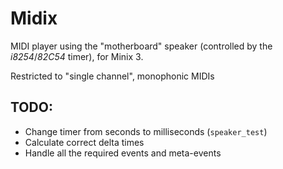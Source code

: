Midix
=====

MIDI player using the "motherboard" speaker (controlled by the *i8254*/*82C54* timer), for Minix 3.

Restricted to "single channel", monophonic MIDIs


TODO:
-----

- Change timer from seconds to milliseconds (`speaker_test`)
- Calculate correct delta times
- Handle all the required events and meta-events
